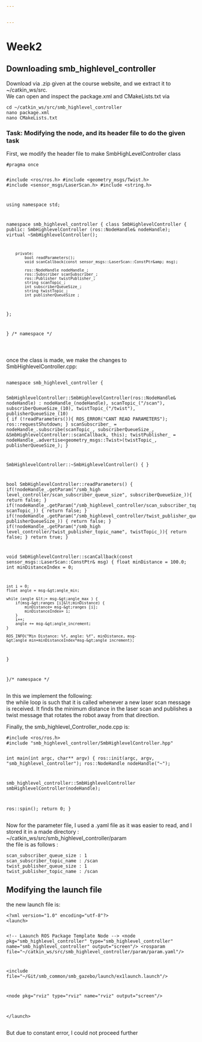 ```yaml
---


---
```


<h1 id="week2">Week2</h1>
<h2 id="downloading-smb_highlevel_controller">Downloading smb_highlevel_controller</h2>
<p>Download via .zip given at the course website, and we extract it to ~/catkin_ws/src.<br>
We can open and inspect the package.xml and CMakeLists.txt via</p>
<pre><code>cd ~/catkin_ws/src/smb_highlevel_controller
nano package.xml
nano CMakeLists.txt
</code></pre>
<h3 id="task-modifying-the-node-and-its-header-file-to-do-the-given-task">Task: Modifying the node, and its header file to do the given task</h3>
<p>First, we modify the header file to make SmbHighLevelController class</p>
<pre><code>#pragma once

#include &lt;ros/ros.h&gt;
#include &lt;geometry_msgs/Twist.h&gt;
#include &lt;sensor_msgs/LaserScan.h&gt;
#include &lt;string.h&gt;

using namespace std;

namespace smb_highlevel_controller {
	class SmbHighlevelController {
		public:
			SmbHighlevelController (ros::NodeHandle&amp; nodeHandle);
			virtual ~SmbHighlevelController();

		private:
			bool readParameters();
			void scanCallback(const sensor_msgs::LaserScan::ConstPtr&amp; msg);

			ros::NodeHandle nodeHandle_;
			ros::Subscriber scanSubscriber_;
			ros::Publisher twistPublisher_;
			string scanTopic_;
			int subscriberQueueSize_;
			string twistTopic_;
			int publisherQueueSize_;
};

} /* namespace */

</code></pre>
<p>once the class is made, we make the changes to SmbHighlevelController.cpp:</p>
<pre class=" language-undefined"><code class="prism language-#include language-undefined">
namespace smb_highlevel_controller {

SmbHighlevelController::SmbHighlevelController(ros::NodeHandle&amp; nodeHandle) :
  nodeHandle_(nodeHandle),
  scanTopic_("/scan"),
  subscriberQueueSize_(10),
  twistTopic_("/twist"),
  publisherQueueSize_(10)
{
	if (!readParameters()){
		ROS_ERROR("CANT READ PARAMETERS");
		ros::requestShutdown;
	}
	scanSubscriber_ = nodeHandle_.subscribe(scanTopic_, subscriberQueueSize_, &amp;SmbHighlevelController::scanCallback, this);
	twistPublisher_ =  nodeHandle_.advertise&lt;geometry_msgs::Twist&gt;(twistTopic_, publisherQueueSize_);
}

SmbHighlevelController::~SmbHighlevelController()
{
}

bool SmbHighlevelController::readParameters() {
	if(!nodeHandle_.getParam("/smb_high level_controller/scan_subscriber_queue_size", subscriberQueueSize_)){
		return false;
	}
	if(!nodeHandle_.getParam("/smb_highlevel_controller/scan_subscriber_topic_name", scanTopic_)) {
		return false;
	}
	if(!nodeHandle_.getParam("/smb_highlevel_controller/twist_publisher_queue_size", publisherQueueSize_)) {
		return false;
	}
	if(!nodeHandle_.getParam("/smb_high level_controller/twist_publisher_topic_name", twistTopic_)){
		return false;
	}
	return true;
} 

void SmbHighlevelController::scanCallback(const sensor_msgs::LaserScan::ConstPtr&amp; msg) {
	float minDistance = 100.0;
	int minDistanceIndex = 0;

	int i = 0;
	float angle = msg-&gt;angle_min;

	while (angle &lt;= msg-&gt;angle_max ) {
		if(msg-&gt;ranges [i]&lt;minDistance) {
			minDistance= msg-&gt;ranges [i];
			minDistanceIndex= i;
		}
		i++;
		angle += msg-&gt;angle_increment;
	}

	ROS_INFO("Min Distance: %f, angle: %f", minDistance, msg-&gt;angle_min+minDistanceIndex*msg-&gt;angle_increment);

}

}/* namespace */
</code></pre>
<p>In this we implement the following:<br>
the while loop is such that it is called whenever a new laser scan message is received. It finds the minimum distance in the laser scan and publishes a twist message that rotates the robot away from that direction.</p>
<p>Finally, the smb_highlevel_Controller_node.cpp is:</p>
<pre><code>#include &lt;ros/ros.h&gt;
#include "smb_highlevel_controller/SmbHighlevelController.hpp"

int main(int argc, char** argv) {
  ros::init(argc, argv, "smb_highlevel_controller");
  ros::NodeHandle nodeHandle("~");

  smb_highlevel_controller::SmbHighlevelController smbHighlevelController(nodeHandle);

  ros::spin();
  return 0;
}
</code></pre>
<p>Now for the parameter file, I used a .yaml file as it was easier to read, and I stored it in a made directory : ~/catkin_ws/src/smb_highlevel_controller/param<br>
the file is as follows :</p>
<pre><code>scan_subscriber_queue_size : 1
scan_subscriber_topic_name : /scan
twist_publisher_queue_size : 1
twist_publisher_topic_name : /scan
</code></pre>
<h2 id="modifying-the-launch-file">Modifying the launch file</h2>
<p>the new launch file is:</p>
<pre><code>&lt;?xml version="1.0" encoding="utf-8"?&gt;
&lt;launch&gt;

 &lt;!-- Laaunch ROS Package Template Node --&gt;
 &lt;node pkg="smb_highlevel_controller" type="smb_highlevel_controller" name="smb_highlevel_controller" output="screen"/&gt;
 	&lt;rosparam file="~/catkin_ws/src/smb_highlevel_controller/param/param.yaml"/&gt;

 &lt;include file="~/Git/smb_common/smb_gazebo/launch/ex1launch.launch"/&gt;

 &lt;node pkg="rviz" type="rviz" name="rviz" output="screen"/&gt; 

&lt;/launch&gt;
</code></pre>
<p>But due to constant error, I could not proceed further</p>

